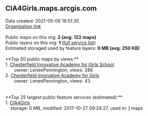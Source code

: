 <h2>CIA4Girls.maps.arcgis.com</h2> Data created: 2021-05-06 16:51:35 <br /><a target='new' href='https://CIA4Girls.maps.arcgis.com'>Organization link</a><br /><br />Public maps on this org: <b>2 (avg: 122 maps)</b><br />Public layers on this org: <b>1 </b>(<a target='new' href='https://services.arcgis.com/pOVCPJplElOM4i8Q/ArcGIS/rest/services'>full service list</a>)<br />Estimated storaged used by feature layers: <b>0 MB (avg: 250 KB)</b><br /><br />**Top 50 public maps by views:**<br />  1. <a target='new' href='https://www.arcgis.com/home/item.html?id=c444c545a6b34732a802e923d30a8c8b'>Chesterfield Innovative Academy for Girls School</a> <br />  &nbsp;&nbsp;&nbsp;&nbsp; &nbsp;&nbsp;owner: LeneePennington, views: 286<br />  2. <a target='new' href='https://www.arcgis.com/home/item.html?id=71750da2ee864c63b46447cd2b1e8987'>Chesterfield Innovative Academy for Girls</a> <br />  &nbsp;&nbsp;&nbsp;&nbsp; &nbsp;&nbsp;owner: LeneePennington, views: 43<br /><br /><br />**Top 25 largest public feature services (estimated):**<br /> 1. <a target='new' href='https://www.arcgis.com/home/item.html?id=8c23cae4b05b44b58d0c931ecb8685de'>CIA4Girls</a><br /> &nbsp;&nbsp;&nbsp;&nbsp;storage: 0 MB, modified: 2017-10-27 09:24:27,  used in: <a target='new' href='https://ed-ind-tb.s3-us-west-1.amazonaws.com/ADI/8c23cae4b05b44b58d0c931ecb8685de.html'> 1</a> maps<br />